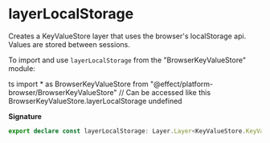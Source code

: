 # layerLocalStorage

Creates a KeyValueStore layer that uses the browser's localStorage api. Values are stored between sessions.

To import and use `layerLocalStorage` from the "BrowserKeyValueStore" module:

ts
import \* as BrowserKeyValueStore from "@effect/platform-browser/BrowserKeyValueStore"
// Can be accessed like this
BrowserKeyValueStore.layerLocalStorage
undefined

**Signature**

```ts
export declare const layerLocalStorage: Layer.Layer<KeyValueStore.KeyValueStore, never, never>
```
